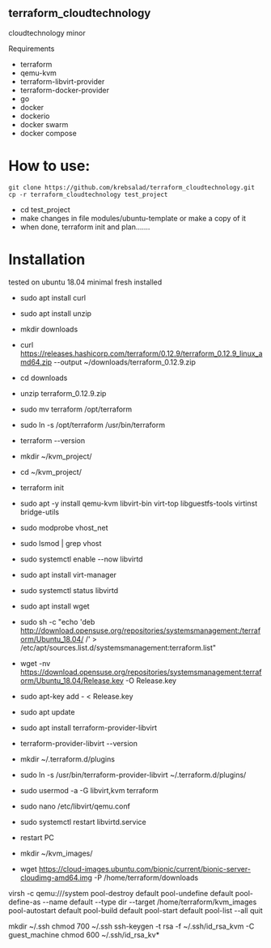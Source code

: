 ## terraform_cloudtechnology
cloudtechnology minor

Requirements

- terraform
- qemu-kvm
- terraform-libvirt-provider
- terraform-docker-provider
- go
- docker
- dockerio
- docker swarm
- docker compose 

##

# How to use:
```
git clone https://github.com/krebsalad/terraform_cloudtechnology.git
cp -r terraform_cloudtechnology test_project
```

- cd test_project
- make changes in file modules/ubuntu-template or make a copy of it
- when done, terraform init and plan.......

# Installation
tested on ubuntu 18.04 minimal fresh installed

- sudo apt install curl
- sudo apt install unzip
- mkdir downloads
- curl https://releases.hashicorp.com/terraform/0.12.9/terraform_0.12.9_linux_amd64.zip --output ~/downloads/terraform_0.12.9.zip
- cd downloads
- unzip terraform_0.12.9.zip
- sudo mv terraform /opt/terraform
- sudo ln -s /opt/terraform /usr/bin/terraform
- terraform --version

- mkdir ~/kvm_project/
- cd ~/kvm_project/
- terraform init

- sudo apt -y install qemu-kvm libvirt-bin virt-top  libguestfs-tools virtinst  bridge-utils
- sudo modprobe vhost_net
- sudo lsmod | grep vhost
- sudo systemctl enable --now libvirtd
- sudo apt install virt-manager
- sudo systemctl status libvirtd

- sudo apt install wget
- sudo sh -c "echo 'deb http://download.opensuse.org/repositories/systemsmanagement:/terraform/Ubuntu_18.04/ /' > /etc/apt/sources.list.d/systemsmanagement:terraform.list"
- wget -nv https://download.opensuse.org/repositories/systemsmanagement:terraform/Ubuntu_18.04/Release.key -O Release.key
- sudo apt-key add - < Release.key
- sudo apt update
- sudo apt install terraform-provider-libvirt
- terraform-provider-libvirt --version
- mkdir ~/.terraform.d/plugins
- sudo ln -s /usr/bin/terraform-provider-libvirt ~/.terraform.d/plugins/

- sudo usermod -a -G libvirt,kvm terraform
- sudo nano /etc/libvirt/qemu.conf

- sudo systemctl restart libvirtd.service

- restart PC

- mkdir ~/kvm_images/
- wget https://cloud-images.ubuntu.com/bionic/current/bionic-server-cloudimg-amd64.img -P /home/terraform/downloads

virsh -c qemu:///system
pool-destroy default
pool-undefine default
pool-define-as --name default --type dir --target /home/terraform/kvm_images
pool-autostart default
pool-build default
pool-start default
pool-list --all
quit

mkdir ~/.ssh
chmod 700 ~/.ssh
ssh-keygen -t rsa -f ~/.ssh/id_rsa_kvm -C guest_machine
chmod 600 ~/.ssh/id_rsa_kv*

#

